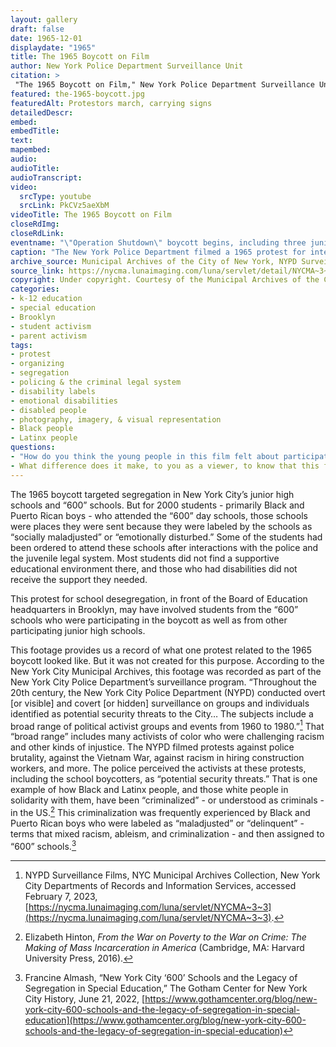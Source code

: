 ```yaml
--- 
layout: gallery
draft: false
date: 1965-12-01
displaydate: "1965"
title: The 1965 Boycott on Film
author: New York Police Department Surveillance Unit
citation: >
 "The 1965 Boycott on Film," New York Police Department Surveillance Unit, in New York City Civil Rights History Project, Accessed: [Month Day, Year], https://nyccivilrightshistory.org/gallery/the-1965-boycott.
featured: the-1965-boycott.jpg
featuredAlt: Protestors march, carrying signs
detailedDescr: 
embed: 
embedTitle: 
text: 
mapembed: 
audio: 
audioTitle: 
audioTranscript: 
video: 
  srcType: youtube
  srcLink: PkCVz5aeXbM
videoTitle: The 1965 Boycott on Film
closeRdImg: 
closeRdLink: 
eventname: "\"Operation Shutdown\" boycott begins, including three junior high schools and one \"600\" school for children labeled as \"socially maladjusted\" or \"emotionally disturbed\" The boycott continues for seven weeks."
caption: "The New York Police Department filmed a 1965 protest for integrated schools. The date suggests that this footage comes from the 1965 boycott of junior high schools and \"600\" schools." 
archive_source: Municipal Archives of the City of New York, NYPD Surveillance Films
source_link: https://nycma.lunaimaging.com/luna/servlet/detail/NYCMA~3~3~364~1232309:-Protest-for-better-integrated-scho?sort=identifier%2Ctitle%2Cdate&qvq=q:0274;sort:identifier%2Ctitle%2Cdate;lc:NYCMA~3~3&mi=0&trs=1
copyright: Under copyright. Courtesy of the Municipal Archives of the City of New York
categories: 
- k-12 education
- special education
- Brooklyn
- student activism
- parent activism
tags: 
- protest
- organizing
- segregation
- policing & the criminal legal system
- disability labels
- emotional disabilities
- disabled people
- photography, imagery, & visual representation
- Black people
- Latinx people
questions: 
- "How do you think the young people in this film felt about participating in this protest? What evidence can you find in the film footage? How do you think they felt about protesting school segregation at junior high and \"600\" schools?"
- What difference does it make, to you as a viewer, to know that this footage was recorded by the New York Police Department? How does that affect what we can learn from it? How do you think the participating students and adults would have felt, if they knew they were being recorded by the police?
--- 
```


The 1965 boycott targeted segregation in New York City’s junior high schools and “600” schools. But for 2000 students - primarily Black and Puerto Rican boys - who attended the “600” day schools, those schools were places they were sent because they were labeled by the schools as “socially maladjusted” or “emotionally disturbed.” Some of the students had been ordered to attend these schools after interactions with the police and the juvenile legal system. Most students did not find a supportive educational environment there, and those who had disabilities did not receive the support they needed.

This protest for school desegregation, in front of the Board of Education headquarters in Brooklyn, may have involved students from the “600” schools who were participating in the boycott as well as from other participating junior high schools.

This footage provides us a record of what one protest related to the 1965 boycott looked like. But it was not created for this purpose. According to the New York City Municipal Archives, this footage was recorded as part of the New York City Police Department’s surveillance program. “Throughout the 20th century, the New York City Police Department (NYPD) conducted overt [or visible] and covert [or hidden]  surveillance on groups and individuals identified as potential security threats to the City… The subjects include a broad range of political activist groups and events from 1960 to 1980.”[^1] That “broad range” includes many activists of color who were challenging racism and other kinds of injustice. The NYPD filmed protests against police brutality, against the Vietnam War, against racism in hiring construction workers, and more. The police perceived the activists at these protests, including the school boycotters, as “potential security threats.” That is one example of how Black and Latinx people, and those white people in solidarity with them, have been “criminalized” - or understood as criminals - in the US.[^2] This criminalization was frequently experienced by Black and Puerto Rican boys who were labeled as “maladjusted” or “delinquent” - terms that mixed racism, ableism, and criminalization - and then assigned to “600” schools.[^3]

[^1]: NYPD Surveillance Films, NYC Municipal Archives Collection, New York City Departments of Records and Information Services, accessed February 7, 2023, [https://nycma.lunaimaging.com/luna/servlet/NYCMA~3~3](https://nycma.lunaimaging.com/luna/servlet/NYCMA~3~3).

[^2]: Elizabeth Hinton, *From the War on Poverty to the War on Crime: The Making of Mass Incarceration in America* (Cambridge, MA: Harvard University Press, 2016).

[^3]: Francine Almash, “New York City ‘600’ Schools and the Legacy of Segregation in Special Education,” The Gotham Center for New York City History, June 21, 2022, [https://www.gothamcenter.org/blog/new-york-city-600-schools-and-the-legacy-of-segregation-in-special-education](https://www.gothamcenter.org/blog/new-york-city-600-schools-and-the-legacy-of-segregation-in-special-education)
